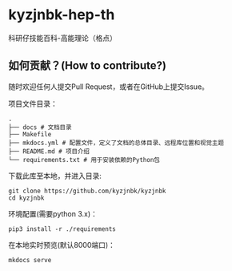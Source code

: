 # kyzjnbk-hep-th

科研仔技能百科-高能理论（格点）


## 如何贡献？(How to contribute?)

随时欢迎任何人提交Pull Request，或者在GitHub上提交Issue。

项目文件目录：

```shell
.
├── docs # 文档目录
├── Makefile
├── mkdocs.yml # 配置文件，定义了文档的总体目录、远程库位置和视觉主题
├── README.md # 项目介绍
└── requirements.txt # 用于安装依赖的Python包
```

下载此库至本地，并进入目录:

```shell
git clone https://github.com/kyzjnbk/kyzjnbk
cd kyzjnbk
```

环境配置(需要python 3.x)：

```shell
pip3 install -r ./requirements
```

在本地实时预览(默认8000端口)：

```shell
mkdocs serve
```
